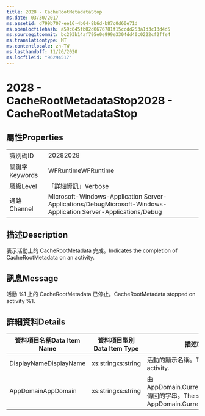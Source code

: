 ```yaml
---
title: 2028 - CacheRootMetadataStop
ms.date: 03/30/2017
ms.assetid: d799b707-ee16-4b04-8b6d-b87c0d60e71d
ms.openlocfilehash: a59c645fb02d0676781f15ccdd253a1d3c13d4d5
ms.sourcegitcommit: bc293b14af795e0e999e3304dd40c0222cf2ffe4
ms.translationtype: MT
ms.contentlocale: zh-TW
ms.lasthandoff: 11/26/2020
ms.locfileid: "96294517"
---
```

# <a name="2028---cacherootmetadatastop"></a><span data-ttu-id="4852f-102">2028 - CacheRootMetadataStop</span><span class="sxs-lookup"><span data-stu-id="4852f-102">2028 - CacheRootMetadataStop</span></span>

## <a name="properties"></a><span data-ttu-id="4852f-103">屬性</span><span class="sxs-lookup"><span data-stu-id="4852f-103">Properties</span></span>  
  
|||  
|-|-|  
|<span data-ttu-id="4852f-104">識別碼</span><span class="sxs-lookup"><span data-stu-id="4852f-104">ID</span></span>|<span data-ttu-id="4852f-105">2028</span><span class="sxs-lookup"><span data-stu-id="4852f-105">2028</span></span>|  
|<span data-ttu-id="4852f-106">關鍵字</span><span class="sxs-lookup"><span data-stu-id="4852f-106">Keywords</span></span>|<span data-ttu-id="4852f-107">WFRuntime</span><span class="sxs-lookup"><span data-stu-id="4852f-107">WFRuntime</span></span>|  
|<span data-ttu-id="4852f-108">層級</span><span class="sxs-lookup"><span data-stu-id="4852f-108">Level</span></span>|<span data-ttu-id="4852f-109">「詳細資訊」</span><span class="sxs-lookup"><span data-stu-id="4852f-109">Verbose</span></span>|  
|<span data-ttu-id="4852f-110">通路</span><span class="sxs-lookup"><span data-stu-id="4852f-110">Channel</span></span>|<span data-ttu-id="4852f-111">Microsoft-Windows-Application Server-Applications/Debug</span><span class="sxs-lookup"><span data-stu-id="4852f-111">Microsoft-Windows-Application Server-Applications/Debug</span></span>|  
  
## <a name="description"></a><span data-ttu-id="4852f-112">描述</span><span class="sxs-lookup"><span data-stu-id="4852f-112">Description</span></span>  

 <span data-ttu-id="4852f-113">表示活動上的 CacheRootMetadata 完成。</span><span class="sxs-lookup"><span data-stu-id="4852f-113">Indicates the completion of CacheRootMetadata on an activity.</span></span>  
  
## <a name="message"></a><span data-ttu-id="4852f-114">訊息</span><span class="sxs-lookup"><span data-stu-id="4852f-114">Message</span></span>  

 <span data-ttu-id="4852f-115">活動 %1 上的 CacheRootMetadata 已停止。</span><span class="sxs-lookup"><span data-stu-id="4852f-115">CacheRootMetadata stopped on activity %1.</span></span>  
  
## <a name="details"></a><span data-ttu-id="4852f-116">詳細資料</span><span class="sxs-lookup"><span data-stu-id="4852f-116">Details</span></span>  
  
|<span data-ttu-id="4852f-117">資料項目名稱</span><span class="sxs-lookup"><span data-stu-id="4852f-117">Data Item Name</span></span>|<span data-ttu-id="4852f-118">資料項目型別</span><span class="sxs-lookup"><span data-stu-id="4852f-118">Data Item Type</span></span>|<span data-ttu-id="4852f-119">描述</span><span class="sxs-lookup"><span data-stu-id="4852f-119">Description</span></span>|  
|--------------------|--------------------|-----------------|  
|<span data-ttu-id="4852f-120">DisplayName</span><span class="sxs-lookup"><span data-stu-id="4852f-120">DisplayName</span></span>|<span data-ttu-id="4852f-121">xs:string</span><span class="sxs-lookup"><span data-stu-id="4852f-121">xs:string</span></span>|<span data-ttu-id="4852f-122">活動的顯示名稱。</span><span class="sxs-lookup"><span data-stu-id="4852f-122">The display name of the activity.</span></span>|  
|<span data-ttu-id="4852f-123">AppDomain</span><span class="sxs-lookup"><span data-stu-id="4852f-123">AppDomain</span></span>|<span data-ttu-id="4852f-124">xs:string</span><span class="sxs-lookup"><span data-stu-id="4852f-124">xs:string</span></span>|<span data-ttu-id="4852f-125">由 AppDomain.CurrentDomain.FriendlyName 傳回的字串。</span><span class="sxs-lookup"><span data-stu-id="4852f-125">The string returned by AppDomain.CurrentDomain.FriendlyName.</span></span>|
